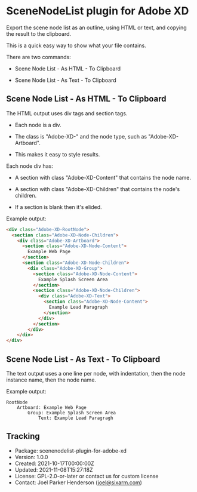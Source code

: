 # SceneNodeList plugin for Adobe XD

Export the scene node list as an outline, using HTML or text, and copying the result to the clipboard.

This is a quick easy way to show what your file contains.

There are two commands:

* Scene Node List - As HTML - To Clipboard

* Scene Node List - As Text - To Clipboard


## Scene Node List - As HTML - To Clipboard

The HTML output uses div tags and section tags.

  * Each node is a div.

  * The class is "Adobe-XD-" and the node type, such as "Adobe-XD-Artboard".

  * This makes it easy to style results.

Each node div has:

  * A section with class "Adobe-XD-Content" that contains the node name.

  * A section with class "Adobe-XD-Children" that contains the node's children.

  * If a section is blank then it's elided.

Example output:

```html
<div class="Adobe-XD-RootNode">
  <section class="Adobe-XD-Node-Children">
    <div class="Adobe-XD-Artboard">
      <section class="Adobe-XD-Node-Content">
        Example Web Page
      </section>
      <section class="Adobe-XD-Node-Children">
        <div class="Adobe-XD-Group">
          <section class="Adobe-XD-Node-Content">
            Example Splash Screen Area
          </section>
          <section class="Adobe-XD-Node-Children">
            <div class="Adobe-XD-Text">
              <section class="Adobe-XD-Node-Content">
                Example Lead Paragraph
              </section>
            </div>
          </section>
        </div>
    </div>
</div>
```


## Scene Node List - As Text - To Clipboard

The text output uses a one line per node, with indentation, then the node instance name, then the node name.

Example output:

```text
RootNode
    Artboard: Example Web Page
        Group: Example Splash Screen Area
            Text: Example Lead Paragragh
```


## Tracking

  * Package: scenenodelist-plugin-for-adobe-xd
  * Version: 1.0.0
  * Created: 2021-10-17T00:00:00Z
  * Updated: 2021-11-08T15:27:18Z
  * License: GPL-2.0-or-later or contact us for custom license
  * Contact: Joel Parker Henderson (joel@sixarm.com)
